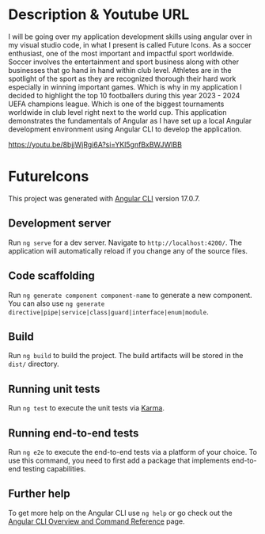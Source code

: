 # Description & Youtube URL
I will be going over my application development skills using angular over in my visual studio code, in what I present is called Future Icons. As a soccer enthusiast, one of the most important and impactful sport worldwide. Soccer involves the entertainment and sport business along with other businesses that go hand in hand within club level. Athletes are in the spotlight of the sport as they are recognized thorough their hard work especially in winning important games. Which is why in my application I decided to highlight the top 10 footballers during this year 2023 - 2024 UEFA champions league. Which is one of the biggest tournaments worldwide in club level right next to the world cup. This application demonstrates the fundamentals of Angular as I have set up a local Angular development environment using Angular CLI to develop the application.

https://youtu.be/8bjjWjRgi6A?si=YKl5gnfBxBWJWlBB


# FutureIcons

This project was generated with [Angular CLI](https://github.com/angular/angular-cli) version 17.0.7.

## Development server

Run `ng serve` for a dev server. Navigate to `http://localhost:4200/`. The application will automatically reload if you change any of the source files.

## Code scaffolding

Run `ng generate component component-name` to generate a new component. You can also use `ng generate directive|pipe|service|class|guard|interface|enum|module`.

## Build

Run `ng build` to build the project. The build artifacts will be stored in the `dist/` directory.

## Running unit tests

Run `ng test` to execute the unit tests via [Karma](https://karma-runner.github.io).

## Running end-to-end tests

Run `ng e2e` to execute the end-to-end tests via a platform of your choice. To use this command, you need to first add a package that implements end-to-end testing capabilities.

## Further help

To get more help on the Angular CLI use `ng help` or go check out the [Angular CLI Overview and Command Reference](https://angular.io/cli) page.

